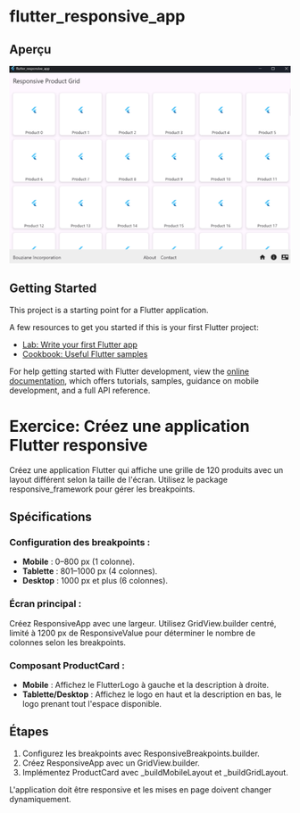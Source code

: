 # flutter_responsive_app

## Aperçu
![App Page](/apppage.png)

## Getting Started

This project is a starting point for a Flutter application.

A few resources to get you started if this is your first Flutter project:

- [Lab: Write your first Flutter app](https://docs.flutter.dev/get-started/codelab)
- [Cookbook: Useful Flutter samples](https://docs.flutter.dev/cookbook)

For help getting started with Flutter development, view the
[online documentation](https://docs.flutter.dev/), which offers tutorials,
samples, guidance on mobile development, and a full API reference.

# Exercice: Créez une application Flutter responsive

Créez une application Flutter qui affiche une grille de 120 produits avec un layout différent selon la taille de l'écran. Utilisez le package responsive_framework pour gérer les breakpoints.

## Spécifications

### Configuration des breakpoints :
- **Mobile** : 0–800 px (1 colonne).
- **Tablette** : 801–1000 px (4 colonnes).
- **Desktop** : 1000 px et plus (6 colonnes).

### Écran principal :
Créez ResponsiveApp avec une largeur. Utilisez GridView.builder centré, limité à 1200 px de ResponsiveValue pour déterminer le nombre de colonnes selon les breakpoints.

### Composant ProductCard :
- **Mobile** : Affichez le FlutterLogo à gauche et la description à droite.
- **Tablette/Desktop** : Affichez le logo en haut et la description en bas, le logo prenant tout l'espace disponible.

## Étapes
1. Configurez les breakpoints avec ResponsiveBreakpoints.builder.
2. Créez ResponsiveApp avec un GridView.builder.
3. Implémentez ProductCard avec _buildMobileLayout et _buildGridLayout.

L'application doit être responsive et les mises en page doivent changer dynamiquement.

